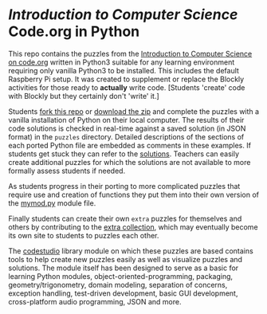 *Introduction to Computer Science*<br>Code.org in Python
========================================================

This repo contains the puzzles from the [Introduction to Computer Science
on code.org](http://learn.code.org/s/1) written in Python3 suitable for
any learning environment requiring only vanilla Python3 to be installed.
This includes the default Raspberry Pi setup. It was created to supplement
or replace the Blockly activities for those ready to **actually** write 
 code. [Students 'create' code with Blockly but they certainly don't
'write' it.]

Students [fork this repo](/fork) or [download the
zip](/archive/master.zip) and complete the puzzles with a vanilla
installation of Python on their local computer. The results of their
code solutions is checked in real-time against a saved solution (in JSON
format) in the `puzzles` directory. Detailed descriptions of the sections
of each ported Python file are embedded as comments in these examples.  If
students get stuck they can refer to the [solutions](/solutions). Teachers
can easily create additional puzzles for which the solutions are not
available to more formally assess students if needed.

As students progress in their porting to more complicated puzzles that
require use and creation of functions they put them into their own
version of the [mymod.py](/codestudio/mymod.py) module file.

Finally students can create their own `extra` puzzles for themselves
and others by contributing to the [extra collection](/extra), which may
eventually become its own site to students to puzzles each other.

The [codestudio](/codestudio) library module on which these puzzles
are based contains tools to help create new puzzles easily as well as
visualize puzzles and solutions. The module itself has been designed to
serve as a basic for learning Python modules, object-oriented-programming,
packaging, geometry/trigonometry, domain modeling, separation of concerns,
exception handling, test-driven development, basic GUI development,
cross-platform audio programming, JSON and more.
